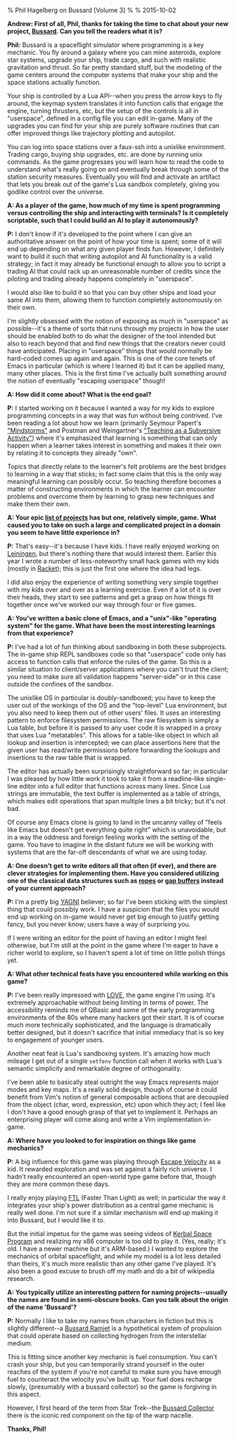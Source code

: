 % Phil Hagelberg on Bussard [Volume 3]
%
% 2015-10-02

**Andrew: First of all, Phil, thanks for taking the time to chat about
  your new project,
  [Bussard](https://gitlab.com/technomancy/bussard). Can you tell the
  readers what it is?**

**Phil:** Bussard is a spaceflight simulator where programming is a key
mechanic.  You fly around a galaxy where you can mine asteroids,
explore star systems, upgrade your ship, trade cargo, and such with
realistic gravitation and thrust. So far pretty standard stuff, but
the modeling of the game centers around the computer systems that make
your ship and the space stations actually function.

Your ship is controlled by a Lua API--when you press the arrow keys to
fly around, the keymap system translates it into function calls that
engage the engine, turning thrusters, etc, but the setup of the
controls is all in "userspace", defined in a config file you can edit
in-game. Many of the upgrades you can find for your ship are purely
software routines that can offer improved things like trajectory
plotting and autopilot.

You can log into space stations over a faux-ssh into a unixlike
environment. Trading cargo, buying ship upgrades, etc. are done by
running unix commands. As the game progresses you will learn how to
read the code to understand what's really going on and eventually
break through some of the station security measures. Eventually you
will find and activate an artifact that lets you break out of the
game's Lua sandbox completely, giving you godlike control over the
universe.

**A: As a player of the game, how much of my time is spent programming versus controlling the ship and interacting with terminals? Is it completely scriptable, such that I could build an AI to play it autonomously?**

**P:** I don't know if it's developed to the point where I can give an
authoritative answer on the point of how your time is spent; some of
it will end up depending on what any given player finds fun. However,
I definitely want to build it such that writing autopilot and AI
functionality is a valid strategy; in fact it may already be
functional enough to allow you to script a trading AI that could rack
up an unreasonable number of credits since the piloting and trading
already happens completely in "userspace".

I would also like to build it so that you can buy other ships and load
your same AI into them, allowing them to function completely
autonomously on their own.

I'm slightly obsessed with the notion of exposing as much in
"userspace" as possible--it's a theme of sorts that runs through my
projects in how the user should be enabled both to do what the
designer of the tool intended but also to reach beyond that and find
new things that the creators never could have anticipated. Placing in
"userspace" things that would normally be hard-coded comes up again
and again. This is one of the core tenets of Emacs in particular
(which is where I learned it) but it can be applied many, many other
places. This is the first time I've actually built something around
the notion of eventually "escaping userspace" though!

**A: How did it come about? What is the end goal?**

**P:** I started working on it because I wanted a way for my kids to
explore programming concepts in a way that was fun without being
contrived. I've been reading a lot about how we learn (primarily
Seymour Papert's ["Mindstorms"](http://amzn.to/1GmZ3ou) and Postman and Weingartner's ["Teaching
as a Subversive Activity"](http://amzn.to/1GmZ6R2)) where it's emphasized that learning is
something that can only happen when a learner takes interest in
something and makes it their own by relating it to concepts they
already "own".

Topics that directly relate to the learner's felt problems are the
best bridges to learning in a way that sticks; in fact some claim that
this is the only way meaningful learning can possibly occur. So
teaching therefore becomes a matter of constructing environments in
which the learner can encounter problems and overcome them by learning
to grasp new techniques and make them their own.

**A: Your epic [list of projects](http://technomancy.us/projects) has but  one, relatively simple, game. What caused you to take on such a large and complicated project in a domain you seem to have little experience in?**

**P:** That's easy--it's because I have kids. I have really enjoyed
working on [Leiningen](https://github.com/technomancy/leiningen), but
there's nothing there that would interest them. Earlier this year I
wrote a number of less-noteworthy small hack games with my kids
(mostly in [Racket](http://racket-lang.org)); this is just the first
one where the idea had legs.

I did also enjoy the experience of writing something very simple
together with my kids over and over as a learning exercise. Even if a
lot of it is over their heads, they start to see patterns and get a
grasp on how things fit together once we've worked our way through
four or five games.


**A: You've written a basic clone of Emacs, and a "unix"-like "operating system" for the game. What have been the most interesting learnings from that experience?**

**P:** I've had a lot of fun thinking about sandboxing in both these
subprojects. The in-game ship REPL sandboxes code so that "userspace"
code only has access to function calls that enforce the rules of the
game. So this is a similar situation to client/server applications
where you can't trust the client; you need to make sure all validation
happens "server-side" or in this case outside the confines of the
sandbox.

The unixlike OS in particular is doubly-sandboxed; you have to keep
the user out of the workings of the OS and the "top-level" Lua
environment, but you also need to keep them out of other users'
files. It uses an interesting pattern to enforce filesystem
permissions. The raw filesystem is simply a Lua table, but before it
is passed to any user code it is wrapped in a proxy that uses Lua
"metatables". This allows for a table-like object in which all lookup
and insertion is intercepted; we can place assertions here that the
given user has read/write permissions before forwarding the lookups
and insertions to the raw table that is wrapped.

The editor has actually been surprisingly straightforward so far; in
particular I was pleased by how little work it took to take it from a
readline-like single-line editor into a full editor that functions
across many lines. Since Lua strings are immutable, the text buffer is
implemented as a table of strings, which makes edit operations that
span multiple lines a bit tricky; but it's not bad.

Of course any Emacs clone is going to land in the uncanny valley of
"feels like Emacs but doesn't get everything quite right" which is
unavoidable, but in a way the oddness and foreign feeling works with
the setting of the game. You have to imagine in the distant future we
will be working with systems that are the far-off descendants of what
we are using today.

**A: One doesn't get to write editors all that often (if ever), and there are clever strategies for implementing them. Have you considered utilizing one of the classical data structures such as [ropes](https://en.wikipedia.org/wiki/Rope_%28data_structure%29) or [gap buffers](https://en.wikipedia.org/wiki/Gap_buffer) instead of your current approach?**

**P:** I'm a pretty big
[YAGNI](https://en.wikipedia.org/wiki/You_aren%27t_gonna_need_it)
believer; so far I've been sticking with the simplest thing that could
possibly work. I have a suspicion that the files you would end up
working on in-game would never get big enough to justify getting
fancy, but you never know; users have a way of surprising you.

If I were writing an editor for the point of having an editor I might
feel otherwise, but I'm still at the point in the game where I'm eager
to have a richer world to explore, so I haven't spent a lot of time on
little polish things yet.


**A: What other technical feats have you encountered while working on this game?**

**P:** I've been really impressed with [LOVE](https://love2d.org/), the game engine I'm
using. It's extremely approachable without being limiting in terms of
power. The accessibility reminds me of QBasic and some of the early
programming environments of the 80s where many hackers got their
start. It is of course much more technically sophisticated, and the
language is dramatically better designed, but it doesn't sacrifice
that initial immediacy that is so key to engagement of younger users.

Another neat feat is Lua's sandboxing system. It's amazing how much
mileage I get out of a single `setfenv` function call when it works with
Lua's semantic simplicity and remarkable degree of orthogonality.

I've been able to basically steal outright the way Emacs represents
major modes and key maps. It's a really solid design, though of course
it could benefit from Vim's notion of general composable actions that
are decoupled from the object (char, word, expression, etc) upon which
they act; I feel like I don't have a good enough grasp of that yet to
implement it. Perhaps an enterprising player will come along and write
a Vim implementation in-game.

**A: Where have you looked to for inspiration on things like game mechanics?**

**P:** A big influence for this game was playing through [Escape Velocity](https://en.wikipedia.org/wiki/Escape_Velocity_%28video_game%29)
as a kid. It rewarded exploration and was set against a fairly rich
universe. I hadn't really encountered an open-world type game before
that, though they are more common these days.


I really enjoy playing [FTL](http://ftlgame.com/) (Faster Than Light)
as well; in particular the way it integrates your ship's power
distribution as a central game mechanic is really well done. I'm not
sure if a similar mechanism will end up making it into Bussard, but I
would like it to.

But the initial impetus for the game was seeing videos of
[Kerbal Space Program](https://en.wikipedia.org/wiki/Kerbal_Space_Program)
and realizing my x86 computer is too old to play it. (Yes, really;
it's old. I have a newer machine but it's ARM-based.) I wanted to
explore the mechanics of orbital spaceflight, and while my model is a
lot less detailed than theirs, it's much more realistic than any other
game I've played. It's also been a good excuse to brush off my math
and do a bit of wikipedia research.

**A: You typically utilize an interesting pattern for naming projects--usually the names are found in semi-obscure books. Can you talk about the origin of the name 'Bussard'?**

**P:** Normally I like to take my names from characters in fiction but
this is slightly different--a
[Bussard Ramjet](https://en.wikipedia.org/wiki/Bussard_ramjet) is a
hypothetical system of propulsion that could operate based on
collecting hydrogen from the interstellar medium.

This is fitting since another key mechanic is fuel consumption. You
can't crash your ship, but you can temporarily strand yourself in the
outer reaches of the system if you're not careful to make sure you have
enough fuel to counteract the velocity you've built up. Your fuel does
recharge slowly, (presumably with a bussard collector) so the game is
forgiving in this aspect.

However, I first heard of the term from Star Trek--the
[Bussard Collector](http://en.memory-alpha.wikia.com/wiki/Bussard_collector)
there is the iconic red component on the tip of the warp nacelle.

**Thanks, Phil!**
